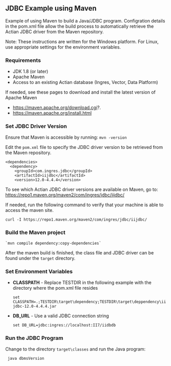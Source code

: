 ## JDBC Example using Maven

Example of using Maven to build a Java/JDBC program.
Configration details in the pom.xml file allow the build process
to automatically retrieve the Actian JDBC driver from the 
Maven repository.

Note: These instructions are written for the Windows platform.
For Linux, use appropriate settings for the environment variables.

### Requirements

 - JDK 1.8 (or later)
 - Apache Maven
 - Access to an existing Actian database (Ingres, Vector, Data Platform)

If needed, see these pages to download and install the latest version of Apache Maven

 - https://maven.apache.org/download.cgi?.
 - https://maven.apache.org/install.html

### Set JDBC Driver Version

Ensure that Maven is accessible by running: `mvn -version`

Edit the `pom.xml` file to specify the JDBC driver version to be retrieved from the Maven repository.

    <dependencies>
      <dependency>
        <groupId>com.ingres.jdbc</groupId>
        <artifactId>iijdbc</artifactId>
        <version>12.0-4.4.4</version>

To see which Actian JDBC driver versions are available on Maven, go to:
https://repo1.maven.org/maven2/com/ingres/jdbc/iijdbc/

If needed, run the following command to verify that your machine is able to access the maven site.

    curl -I https://repo1.maven.org/maven2/com/ingres/jdbc/iijdbc/

### Build the Maven project

    `mvn compile dependency:copy-dependencies`

After the maven build is finished, the class file and JDBC driver can be found under the `target` directory.

### Set Environment Variables

 - <b>CLASSPATH</b> - Replace TESTDIR in the following example with the directory where the pom.xml file resides

    `set CLASSPATH=.;TESTDIR\target\dependency;TESTDIR\target\deppendency\iijdbc-12.0-4.4.4.jar`

 - <b>DB_URL</b> - Use a valid JDBC connection string

   `set DB_URL=jdbc:ingres://localhost:II7/iidbdb`

### Run the JDBC Program

Change to the directory `target\classes` and run the Java program:

     java dbmsVersion

